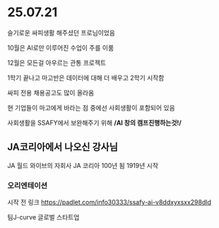 # 25.07.21
슬기로운 싸피생활 해주셨던 프로님이었음

10월은 AI로만 이루어진 수업이 주를 이룸

12월은 모든걸 아우르는 관통 프로젝트

1학기 끝나고 마고반은 데이터에 대해 더 배우고 2학기 시작함

싸피 전용 채용공고도 많이 올라옴

현 기업들이 마고에게 바라는 점 중에선 사회생활이 포함되어 있음

사회생활을 SSAFY에서 보완해주기 위해 **/AI 창의 캠프진행하는것!/**


## JA코리아에서 나오신 강사님

JA 월드 와이브의 자회사 JA 코리아 100년 됨 1919년 시작

### 오리엔테이션
시작 전 링크 https://padlet.com/info30333/ssafy-ai-v8ddxyxsxx298dld

팀J-curve 글로벌 스타트업